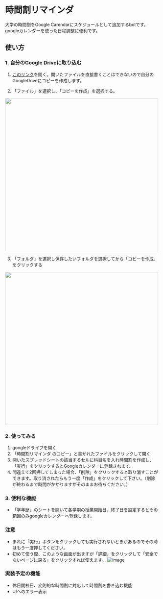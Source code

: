 # 時間割リマインダ
大学の時間割をGoogle Carendarにスケジュールとして追加するbotです。googleカレンダーを使った日程調整に便利です。

## 使い方
### 1. 自分のGoogle Driveに取り込む
1. <a href="https://docs.google.com/spreadsheets/d/1KptaI71qJfaNsvWt3y787pP6A0XO6Qbcdm9M_Cpq8jA/edit?usp=sharing" target="_blank">このリンク</a>を開く。開いたファイルを直接書くことはできないので自分のGoogleDriveにコピーを作成します。
   
3. 「ファイル」を選択し、「コピーを作成」を選択する。
   
<img style="height:500px;" src="https://github.com/KoukiFOL/timeTableManager/assets/92080227/81893efe-f7af-477b-aec7-dc9b2ba33b5d">

3. 「フォルダ」を選択し保存したいフォルダを選択してから「コピーを作成」をクリックする

<img style="height:500px;" src="https://github.com/KoukiFOL/timeTableManager/assets/92080227/1cd17a84-dd3f-4bba-9171-1bb7b3d39fcb">

### 2. 使ってみる
1. googleドライブを開く
2. 「時間割リマインダ のコピー」と書かれたファイルをクリックして開く
3. 開いたスプレッドシートの該当するセルに科目名を入れ時間割を作成し、「実行」をクリックするとGoogleカレンダーに登録されます。
4. 間違えて2回押してしまった場合、「削除」をクリックすると取り消すことができます。取り消されたらもう一度「作成」をクリックして下さい。（削除が終わるまで時間がかかりますがそのままお待ちください。）

### 3. 便利な機能
+ 「学年歴」のシートを開いて各学期の授業開始日、終了日を設定するとその範囲のみgoogleカレンダーへ登録します。

### 注意
+ まれに「実行」ボタンをクリックしても実行されないときがあるのでその時はもう一度押してください。
+ 初めて使う際、このような画面が出ますが「詳細」をクリックして「安全でないページに戻る」をクリックすれば使えます。
![image](https://github.com/KoukiFOL/timeTableManager/assets/92080227/642885a5-a55f-4fdf-ad78-bbb22ce9a929)

### 実装予定の機能
+ 休日開校日、変則的な時間割に対応して時間割を書き込む機能
+ UIへのエラー表示
